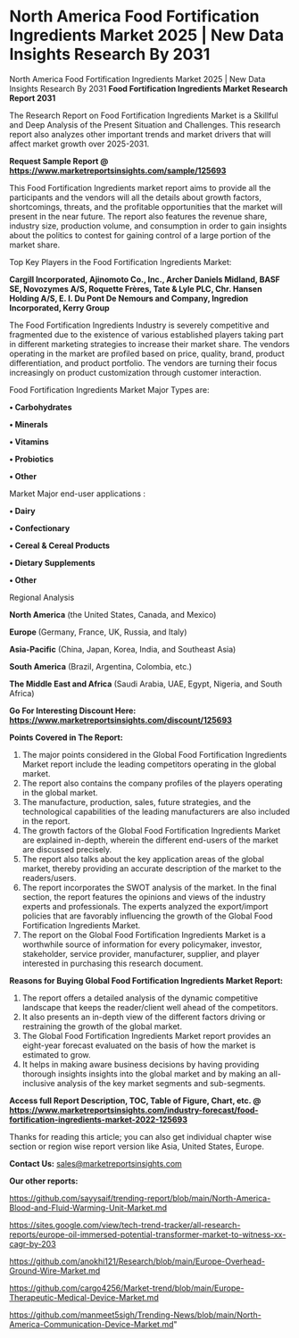 # North America Food Fortification Ingredients Market 2025 | New Data Insights Research By 2031
 North America Food Fortification Ingredients Market 2025 | New Data Insights Research By 2031
<strong>Food Fortification Ingredients Market Research Report 2031</strong>

The Research Report on Food Fortification Ingredients Market is a Skillful and Deep Analysis of the Present Situation and Challenges. This research report also analyzes other important trends and market drivers that will affect market growth over 2025-2031.

<strong>Request Sample Report @ <a href=https://www.marketreportsinsights.com/sample/125693>https://www.marketreportsinsights.com/sample/125693</a></strong>

This Food Fortification Ingredients market report aims to provide all the participants and the vendors will all the details about growth factors, shortcomings, threats, and the profitable opportunities that the market will present in the near future. The report also features the revenue share, industry size, production volume, and consumption in order to gain insights about the politics to contest for gaining control of a large portion of the market share.

Top Key Players in the Food Fortification Ingredients Market:

<strong>Cargill Incorporated, Ajinomoto Co., Inc., Archer Daniels Midland, BASF SE, Novozymes A/S, Roquette Frères, Tate & Lyle PLC, Chr. Hansen Holding A/S, E. I. Du Pont De Nemours and Company, Ingredion Incorporated, Kerry Group</strong>

The Food Fortification Ingredients Industry is severely competitive and fragmented due to the existence of various established players taking part in different marketing strategies to increase their market share. The vendors operating in the market are profiled based on price, quality, brand, product differentiation, and product portfolio. The vendors are turning their focus increasingly on product customization through customer interaction.

Food Fortification Ingredients Market Major Types are:

<strong>• Carbohydrates

• Minerals

• Vitamins

• Probiotics

• Other</strong>

Market Major end-user applications :

<strong>• Dairy

• Confectionary

• Cereal & Cereal Products

• Dietary Supplements

• Other</strong>

Regional Analysis

</u><strong><b>North America</b></strong> (the United States, Canada, and Mexico)

<strong><b>Europe </b></strong>(Germany, France, UK, Russia, and Italy)

<strong><b>Asia-Pacific</b></strong> (China, Japan, Korea, India, and Southeast Asia)

<strong><b>South America</b></strong> (Brazil, Argentina, Colombia, etc.)

<strong><b>The Middle East and Africa</b></strong> (Saudi Arabia, UAE, Egypt, Nigeria, and South Africa)

<strong>Go For Interesting Discount Here: <a href=https://www.marketreportsinsights.com/discount/125693>https://www.marketreportsinsights.com/discount/125693</a></strong>

<strong>Points Covered in The Report:</strong>
<ol>
  <li>The major points considered in the Global Food Fortification Ingredients Market report include the leading competitors operating in the global market.</li>
  <li>The report also contains the company profiles of the players operating in the global market.</li>
  <li>The manufacture, production, sales, future strategies, and the technological capabilities of the leading manufacturers are also included in the report.</li>
  <li>The growth factors of the Global Food Fortification Ingredients Market are explained in-depth, wherein the different end-users of the market are discussed precisely.</li>
  <li>The report also talks about the key application areas of the global market, thereby providing an accurate description of the market to the readers/users.</li>
  <li>The report incorporates the SWOT analysis of the market. In the final section, the report features the opinions and views of the industry experts and professionals. The experts analyzed the export/import policies that are favorably influencing the growth of the Global Food Fortification Ingredients Market.</li>
  <li>The report on the Global Food Fortification Ingredients Market is a worthwhile source of information for every policymaker, investor, stakeholder, service provider, manufacturer, supplier, and player interested in purchasing this research document.</li>
</ol>
<strong>Reasons for Buying Global Food Fortification Ingredients Market Report:</strong>

<ol>
  <li>The report offers a detailed analysis of the dynamic competitive landscape that keeps the reader/client well ahead of the competitors.</li>
  <li>It also presents an in-depth view of the different factors driving or restraining the growth of the global market.</li>
  <li>The Global Food Fortification Ingredients Market report provides an eight-year forecast evaluated on the basis of how the market is estimated to grow.</li>
  <li>It helps in making aware business decisions by having providing thorough insights insights into the global market and by making an all-inclusive analysis of the key market segments and sub-segments.</li>
</ol>
<strong>Access full Report Description, TOC, Table of Figure, Chart, etc. @ <a href=https://www.marketreportsinsights.com/industry-forecast/food-fortification-ingredients-market-2022-125693>https://www.marketreportsinsights.com/industry-forecast/food-fortification-ingredients-market-2022-125693</a></strong>


Thanks for reading this article; you can also get individual chapter wise section or region wise report version like Asia, United States, Europe.

<strong>Contact Us:</strong>
sales@marketreportsinsights.com

<strong>Our other reports:</strong>

<a href=https://github.com/sayysaif/trending-report/blob/main/North-America-Blood-and-Fluid-Warming-Unit-Market.md>https://github.com/sayysaif/trending-report/blob/main/North-America-Blood-and-Fluid-Warming-Unit-Market.md</a>

<a href=https://sites.google.com/view/tech-trend-tracker/all-research-reports/europe-oil-immersed-potential-transformer-market-to-witness-xx-cagr-by-203>https://sites.google.com/view/tech-trend-tracker/all-research-reports/europe-oil-immersed-potential-transformer-market-to-witness-xx-cagr-by-203</a>

<a href=https://github.com/anokhi121/Research/blob/main/Europe-Overhead-Ground-Wire-Market.md>https://github.com/anokhi121/Research/blob/main/Europe-Overhead-Ground-Wire-Market.md</a>

<a href=https://github.com/cargo4256/Market-trend/blob/main/Europe-Therapeutic-Medical-Device-Market.md>https://github.com/cargo4256/Market-trend/blob/main/Europe-Therapeutic-Medical-Device-Market.md</a>

<a href=https://github.com/manmeet5sigh/Trending-News/blob/main/North-America-Communication-Device-Market.md>https://github.com/manmeet5sigh/Trending-News/blob/main/North-America-Communication-Device-Market.md</a>"
